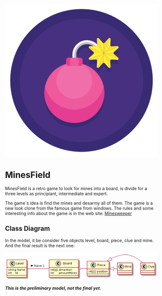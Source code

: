 <p align="center">
    <img src="/Documentation/explosive.png">
</p>

# MinesField

MinesField is a retro game to look for mines into a board, is divide for a three levels as principiant, intermediate and expert.

The game`s idea is find the mines and desarmy all of them. The game is a new look clone from the famous game from windows. The rules and some interesting info about the game is in the web site: [Minesweeper](www.minesweeper.info)

## Class Diagram

In the model, it be consider five objects level, board, piece, clue and mine. And the final result is the next one:

<p align="center">
    <img src="/Documentation/minesfield.png">
</p>

***This is the preliminary model, not the final yet.***